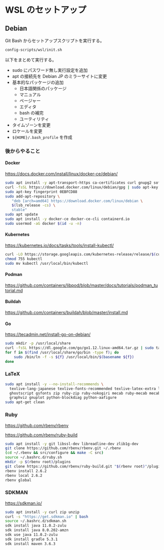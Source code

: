 WSL のセットアップ
====

## Debian

Git Bash からセットアップスクリプトを実行する。

```bash
config-scripts/wsl/init.sh
```

以下をまとめて実行する。

* sudo にパスワード無し実行設定を追加
* apt の接続先を Debian JP のミラーサイトに変更
* 基本的なパッケージの追加
  - 日本語関係のパッケージ
  - マニュアル
  - ページャー
  - エディタ
  - bash の補完
  - ユーティリティ
* タイムゾーンを変更
* ロケールを変更
* `${HOME}/.bash_profile` を作成

### 後からやること

#### Docker

https://docs.docker.com/install/linux/docker-ce/debian/

```bash
sudo apt install -y apt-transport-https ca-certificates curl gnupg2 software-properties-common
curl -fsSL https://download.docker.com/linux/debian/gpg | sudo apt-key add -
sudo apt-key fingerprint 0EBFCD88
sudo add-apt-repository \
   "deb [arch=amd64] https://download.docker.com/linux/debian \
   $(lsb_release -cs) \
   stable"
sudo apt update
sudo apt install -y docker-ce docker-ce-cli containerd.io
sudo usermod -aG docker $(id -u -n)
```

#### Kubernetes

https://kubernetes.io/docs/tasks/tools/install-kubectl/

```bash
curl -LO https://storage.googleapis.com/kubernetes-release/release/$(curl -s https://storage.googleapis.com/kubernetes-release/release/stable.txt)/bin/linux/amd64/kubectl
chmod 755 kubectl
sudo mv kubectl /usr/local/bin/kubectl
```

#### Podman

https://github.com/containers/libpod/blob/master/docs/tutorials/podman_tutorial.md

#### Buildah

https://github.com/containers/buildah/blob/master/install.md

#### Go

https://tecadmin.net/install-go-on-debian/

```bash
sudo mkdir -p /usr/local/share
curl -fsSL https://dl.google.com/go/go1.12.linux-amd64.tar.gz | sudo tar -C /usr/local/share -xzf -
for f in $(find /usr/local/share/go/bin -type f); do
    sudo /bin/ln -f -s ${f} /usr/local/bin/$(basename ${f})
done
```

### LaTeX

```bash
sudo apt install -y --no-install-recommends \
  texlive-lang-japanese texlive-fonts-recommended texlive-latex-extra lmodern fonts-lmodern tex-gyre fonts-texgyre texlive-pictures \
  ghostscript gsfonts zip ruby-zip ruby-nokogiri mecab ruby-mecab mecab-ipadic-utf8 poppler-data cm-super \
  graphviz gnuplot python-blockdiag python-aafigure
sudo apt-get clean
```

### Ruby

https://github.com/rbenv/rbenv

https://github.com/rbenv/ruby-build

```bash
sudo apt install -y git libssl-dev libreadline-dev zlib1g-dev
git clone https://github.com/rbenv/rbenv.git ~/.rbenv
(cd ~/.rbenv && src/configure && make -C src)
source ~/.bashrc.d/ruby.sh
mkdir -p $(rbenv root)/plugins
git clone https://github.com/rbenv/ruby-build.git "$(rbenv root)"/plugins/ruby-build
rbenv install 2.6.2
rbenv local 2.6.2
rbenv global
```

### SDKMAN

https://sdkman.io/

```bash
sudo apt install -y curl zip unzip
curl -s "https://get.sdkman.io" | bash
source ~/.bashrc.d/sdkman.sh
sdk install java 11.0.2-zulu
sdk install java 8.0.202-amzn
sdk use java 11.0.2-zulu
sdk install gradle 5.3.1
sdk install maven 3.6.3
```
